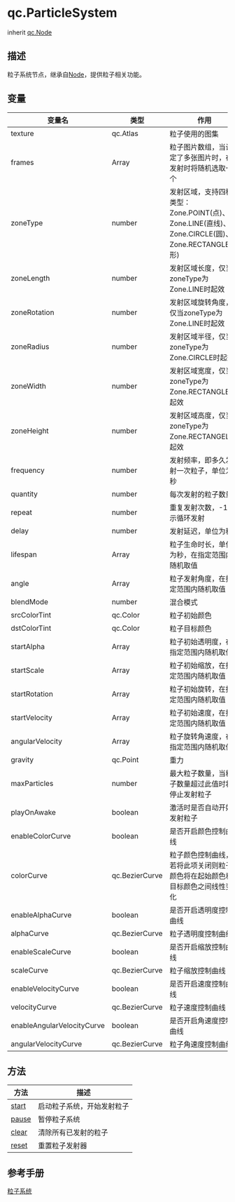# qc.ParticleSystem
inherit [qc.Node](../../gameobject/CNode.md)

## 描述
粒子系统节点，继承自[Node](../../gameobject/CNode.md)，提供粒子相关功能。

## 变量
| 变量名        |  类型     |   作用           |
| ------------- |-------------| -------------|
| texture | qc.Atlas | 粒子使用的图集 |
| frames | Array | 粒子图片数组，当设定了多张图片时，在发射时将随机选取一个 |
| zoneType | number | 发射区域，支持四种类型：Zone.POINT(点)、Zone.LINE(直线)、Zone.CIRCLE(圆)、Zone.RECTANGLE(矩形)  |
| zoneLength | number | 发射区域长度，仅当zoneType为Zone.LINE时起效 |
| zoneRotation | number | 发射区域旋转角度，仅当zoneType为Zone.LINE时起效 |
| zoneRadius | number | 发射区域半径，仅当zoneType为Zone.CIRCLE时起效 |
| zoneWidth | number | 发射区域宽度，仅当zoneType为Zone.RECTANGLE时起效 |
| zoneHeight | number | 发射区域高度，仅当zoneType为Zone.RECTANGEL时起效 |
| frequency | number | 发射频率，即多久发射一次粒子，单位为秒 |
| quantity | number | 每次发射的粒子数量 |
| repeat | number | 重复发射次数，-1表示循环发射 |
| delay | number | 发射延迟，单位为秒 |
| lifespan | Array | 粒子生命时长，单位为秒，在指定范围内随机取值 |
| angle | Array | 粒子发射角度，在指定范围内随机取值 |
| blendMode | number | 混合模式 |
| srcColorTint | qc.Color | 粒子初始颜色 |
| dstColorTint | qc.Color | 粒子目标颜色 |
| startAlpha | Array | 粒子初始透明度，在指定范围内随机取值 |
| startScale | Array | 粒子初始缩放，在指定范围内随机取值 |
| startRotation | Array | 粒子初始旋转，在指定范围内随机取值 |
| startVelocity | Array | 粒子初始速度，在指定范围内随机取值 |
| angularVelocity | Array | 粒子旋转角速度，在指定范围内随机取值 |
| gravity | qc.Point | 重力 |
| maxParticles | number | 最大粒子数量，当粒子数量超过此值时将停止发射粒子 |
| playOnAwake | boolean | 激活时是否自动开始发射粒子 |
| enableColorCurve | boolean | 是否开启颜色控制曲线 |
| colorCurve | qc.BezierCurve | 粒子颜色控制曲线，若将此项关闭则粒子颜色将在起始颜色和目标颜色之间线性变化 |
| enableAlphaCurve | boolean | 是否开启透明度控制曲线 |
| alphaCurve | qc.BezierCurve | 粒子透明度控制曲线 |
| enableScaleCurve | boolean | 是否开启缩放控制曲线 |
| scaleCurve | qc.BezierCurve | 粒子缩放控制曲线 |
| enableVelocityCurve | boolean | 是否开启速度控制曲线 |
| velocityCurve | qc.BezierCurve | 粒子速度控制曲线 |
| enableAngularVelocityCurve | boolean | 是否开启角速度控制曲线 |
| angularVelocityCurve | qc.BezierCurve | 粒子角速度控制曲线 |

## 方法
| 方法 | 描述 |
| ------------- |-------------|
| [start](methods/start.md) | 启动粒子系统，开始发射粒子 |
| [pause](methods/pause.md) | 暂停粒子系统 |
| [clear](methods/clear.md) | 清除所有已发射的粒子 |
| [reset](methods/reset.md) | 重置粒子发射器 |

## 参考手册
[粒子系统](http://docs.zuoyouxi.com/manual/Sample/ParticleSystem.html)